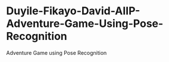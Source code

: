 # Duyile-Fikayo-David-AIIP-Adventure-Game-Using-Pose-Recognition
Adventure Game using Pose Recognition
